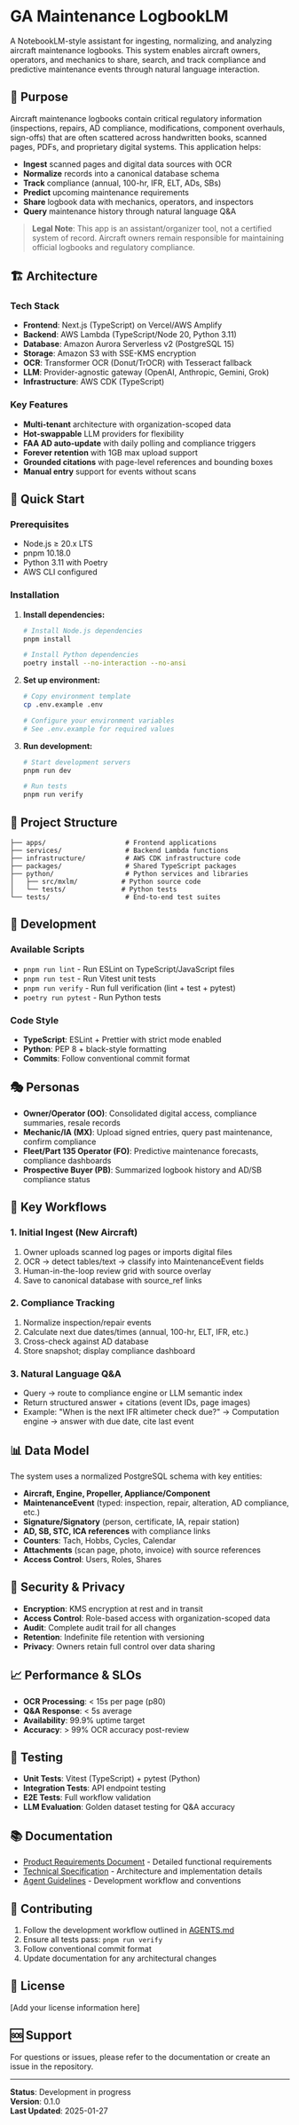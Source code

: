# GA Maintenance LogbookLM

A NotebookLM-style assistant for ingesting, normalizing, and analyzing aircraft maintenance logbooks. This system enables aircraft owners, operators, and mechanics to share, search, and track compliance and predictive maintenance events through natural language interaction.

## 🎯 Purpose

Aircraft maintenance logbooks contain critical regulatory information (inspections, repairs, AD compliance, modifications, component overhauls, sign-offs) that are often scattered across handwritten books, scanned pages, PDFs, and proprietary digital systems. This application helps:

- **Ingest** scanned pages and digital data sources with OCR
- **Normalize** records into a canonical database schema
- **Track** compliance (annual, 100-hr, IFR, ELT, ADs, SBs)
- **Predict** upcoming maintenance requirements
- **Share** logbook data with mechanics, operators, and inspectors
- **Query** maintenance history through natural language Q&A

> **Legal Note**: This app is an assistant/organizer tool, not a certified system of record. Aircraft owners remain responsible for maintaining official logbooks and regulatory compliance.

## 🏗️ Architecture

### Tech Stack
- **Frontend**: Next.js (TypeScript) on Vercel/AWS Amplify
- **Backend**: AWS Lambda (TypeScript/Node 20, Python 3.11)
- **Database**: Amazon Aurora Serverless v2 (PostgreSQL 15)
- **Storage**: Amazon S3 with SSE-KMS encryption
- **OCR**: Transformer OCR (Donut/TrOCR) with Tesseract fallback
- **LLM**: Provider-agnostic gateway (OpenAI, Anthropic, Gemini, Grok)
- **Infrastructure**: AWS CDK (TypeScript)

### Key Features
- **Multi-tenant** architecture with organization-scoped data
- **Hot-swappable** LLM providers for flexibility
- **FAA AD auto-update** with daily polling and compliance triggers
- **Forever retention** with 1GB max upload support
- **Grounded citations** with page-level references and bounding boxes
- **Manual entry** support for events without scans

## 🚀 Quick Start

### Prerequisites
- Node.js ≥ 20.x LTS
- pnpm 10.18.0
- Python 3.11 with Poetry
- AWS CLI configured

### Installation

1. **Install dependencies:**
   ```bash
   # Install Node.js dependencies
   pnpm install
   
   # Install Python dependencies
   poetry install --no-interaction --no-ansi
   ```

2. **Set up environment:**
   ```bash
   # Copy environment template
   cp .env.example .env
   
   # Configure your environment variables
   # See .env.example for required values
   ```

3. **Run development:**
   ```bash
   # Start development servers
   pnpm run dev
   
   # Run tests
   pnpm run verify
   ```

## 📁 Project Structure

```
├── apps/                    # Frontend applications
├── services/                # Backend Lambda functions
├── infrastructure/          # AWS CDK infrastructure code
├── packages/                # Shared TypeScript packages
├── python/                  # Python services and libraries
│   ├── src/mxlm/           # Python source code
│   └── tests/              # Python tests
└── tests/                   # End-to-end test suites
```

## 🔧 Development

### Available Scripts

- `pnpm run lint` - Run ESLint on TypeScript/JavaScript files
- `pnpm run test` - Run Vitest unit tests
- `pnpm run verify` - Run full verification (lint + test + pytest)
- `poetry run pytest` - Run Python tests

### Code Style

- **TypeScript**: ESLint + Prettier with strict mode enabled
- **Python**: PEP 8 + black-style formatting
- **Commits**: Follow conventional commit format

## 🎭 Personas

- **Owner/Operator (OO)**: Consolidated digital access, compliance summaries, resale records
- **Mechanic/IA (MX)**: Upload signed entries, query past maintenance, confirm compliance
- **Fleet/Part 135 Operator (FO)**: Predictive maintenance forecasts, compliance dashboards
- **Prospective Buyer (PB)**: Summarized logbook history and AD/SB compliance status

## 🔄 Key Workflows

### 1. Initial Ingest (New Aircraft)
1. Owner uploads scanned log pages or imports digital files
2. OCR → detect tables/text → classify into MaintenanceEvent fields
3. Human-in-the-loop review grid with source overlay
4. Save to canonical database with source_ref links

### 2. Compliance Tracking
1. Normalize inspection/repair events
2. Calculate next due dates/times (annual, 100-hr, ELT, IFR, etc.)
3. Cross-check against AD database
4. Store snapshot; display compliance dashboard

### 3. Natural Language Q&A
- Query → route to compliance engine or LLM semantic index
- Return structured answer + citations (event IDs, page images)
- Example: "When is the next IFR altimeter check due?" → Computation engine → answer with due date, cite last event

## 📊 Data Model

The system uses a normalized PostgreSQL schema with key entities:

- **Aircraft, Engine, Propeller, Appliance/Component**
- **MaintenanceEvent** (typed: inspection, repair, alteration, AD compliance, etc.)
- **Signature/Signatory** (person, certificate, IA, repair station)
- **AD, SB, STC, ICA references** with compliance links
- **Counters**: Tach, Hobbs, Cycles, Calendar
- **Attachments** (scan page, photo, invoice) with source references
- **Access Control**: Users, Roles, Shares

## 🔐 Security & Privacy

- **Encryption**: KMS encryption at rest and in transit
- **Access Control**: Role-based access with organization-scoped data
- **Audit**: Complete audit trail for all changes
- **Retention**: Indefinite file retention with versioning
- **Privacy**: Owners retain full control over data sharing

## 📈 Performance & SLOs

- **OCR Processing**: < 15s per page (p80)
- **Q&A Response**: < 5s average
- **Availability**: 99.9% uptime target
- **Accuracy**: > 99% OCR accuracy post-review

## 🧪 Testing

- **Unit Tests**: Vitest (TypeScript) + pytest (Python)
- **Integration Tests**: API endpoint testing
- **E2E Tests**: Full workflow validation
- **LLM Evaluation**: Golden dataset testing for Q&A accuracy

## 📚 Documentation

- [Product Requirements Document](./prd.md) - Detailed functional requirements
- [Technical Specification](./design_spec.md) - Architecture and implementation details
- [Agent Guidelines](./AGENTS.md) - Development workflow and conventions

## 🤝 Contributing

1. Follow the development workflow outlined in [AGENTS.md](./AGENTS.md)
2. Ensure all tests pass: `pnpm run verify`
3. Follow conventional commit format
4. Update documentation for any architectural changes

## 📄 License

[Add your license information here]

## 🆘 Support

For questions or issues, please refer to the documentation or create an issue in the repository.

---

**Status**: Development in progress  
**Version**: 0.1.0  
**Last Updated**: 2025-01-27
